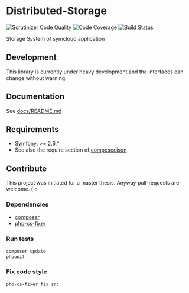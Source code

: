 # Distributed-Storage

[![Scrutinizer Code Quality](https://scrutinizer-ci.com/g/symcloud/distributed-storage/badges/quality-score.png?b=master)](https://scrutinizer-ci.com/g/symcloud/distributed-storage/?branch=master)
[![Code Coverage](https://scrutinizer-ci.com/g/symcloud/distributed-storage/badges/coverage.png?b=master)](https://scrutinizer-ci.com/g/symcloud/distributed-storage/?branch=master)
[![Build Status](https://travis-ci.org/symcloud/distributed-storage.svg?branch=master)](https://travis-ci.org/symcloud/distributed-storage)

Storage System of symcloud application

## Development

This library is currently under heavy development and the interfaces can change without warning.

## Documentation

See [docs/README.md](https://github.com/symcloud/distributed-storage/blob/master/doc/README.md)

## Requirements

* Symfony: >= 2.6.*
* See also the require section of [composer.json](https://github.com/symcloud/distributed-storage/blob/master/composer.json)

## Contribute

This project was initiated for a master thesis. Anyway pull-requests are welcome. (-:

### Dependencies

* [composer](https://getcomposer.org/)
* [php-cs-fixer](https://github.com/FriendsOfPHP/PHP-CS-Fixer)

### Run tests

```bash
composer update
phpunit
```

### Fix code style

```bash
php-cs-fixer fix src
```
